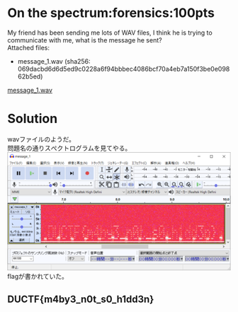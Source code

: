 # On the spectrum:forensics:100pts
My friend has been sending me lots of WAV files, I think he is trying to communicate with me, what is the message he sent?  
Attached files:  
- message_1.wav (sha256: 069dacbd6d6d5ed9c0228a6f94bbbec4086bcf70a4eb7a150f3be0e09862b5ed)  

[message_1.wav](message_1.wav)  

# Solution
wavファイルのようだ。  
問題名の通りスぺクトログラムを見てやる。  
![spectrum.png](images/spectrum.png)  
flagが書かれていた。  

## DUCTF{m4by3_n0t_s0_h1dd3n}